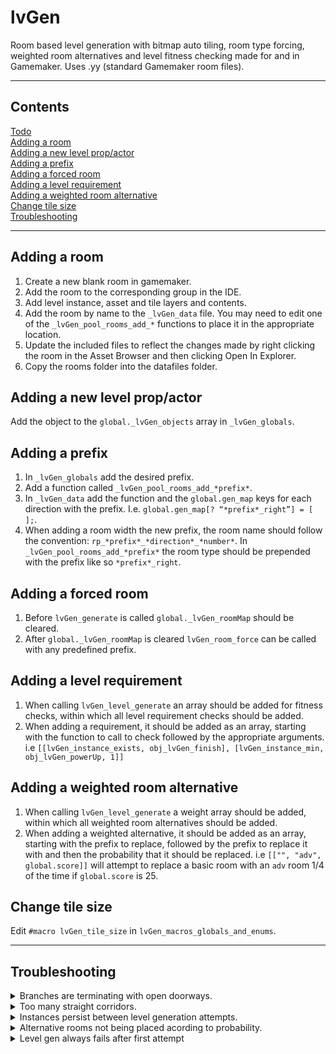 # lvGen
 Room based level generation with bitmap auto tiling, room type forcing, weighted room alternatives and level fitness checking made for and in Gamemaker. Uses .yy (standard Gamemaker room files).

---

## Contents

[Todo](README.md#todo)  
[Adding a room](README.md#adding-a-room)  
[Adding a new level prop/actor](README.md#adding-a-new-level-propactor)  
[Adding a prefix](README.md#adding-a-prefix)  
[Adding a forced room](README.md#adding-a-forced-room)  
[Adding a level requirement](README.md#adding-a-level-requirement)  
[Adding a weighted room alternative](README.md#adding-a-weighted-room-alternative)  
[Change tile size](README.md#change-tile-size)  
[Troubleshooting](README.md#troubleshooting)  

---

## Adding a room
1. Create a new blank room in gamemaker. 
2. Add the room to the corresponding group in the IDE.
3. Add level instance, asset and tile layers and contents.
4. Add the room by name to the `_lvGen_data` file. You may need to edit one of the `_lvGen_pool_rooms_add_*` functions to place it in the appropriate location.
5. Update the included files to reflect the changes made by right clicking the room in the Asset Browser and then clicking Open In Explorer.
6. Copy the rooms folder into the datafiles folder.

## Adding a new level prop/actor
Add the object to the `global._lvGen_objects` array in `_lvGen_globals`.

## Adding a prefix
1. In `_lvGen_globals` add the desired prefix.
2. Add a function called `_lvGen_pool_rooms_add_*prefix*`.
3. In `_lvGen_data` add the function and the `global.gen_map` keys for each direction with the prefix. I.e. `global.gen_map[? “*prefix*_right”] = [ ];`.
4. When adding a room width the new prefix, the room name should follow the convention: `rp_*prefix*_*direction*_*number*`. In `_lvGen_pool_rooms_add_*prefix*` the room type should be prepended with the prefix like so `*prefix*_right`.

## Adding a forced room
1. Before `lvGen_generate` is called `global._lvGen_roomMap` should be cleared.
2. After `global._lvGen_roomMap` is cleared `lvGen_room_force` can be called with any predefined prefix.

## Adding a level requirement
1. When calling `lvGen_level_generate` an array should be added for fitness checks, within which all level requirement checks should be added.
2. When adding a requirement, it should be added as an array, starting with the function to call to check followed by the appropriate arguments.
i.e `[[lvGen_instance_exists, obj_lvGen_finish], [lvGen_instance_min, obj_lvGen_powerUp, 1]]`

## Adding a weighted room alternative
1. When calling `lvGen_level_generate` a weight array should be added, within which all weighted room alternatives should be added.
2. When adding a weighted alternative, it should be added as an array, starting with the prefix to replace, followed by the prefix to replace it with and then the probability that it should be replaced.
i.e `[["", "adv", global.score]]` will attempt to replace a basic room with an `adv` room 1/4 of the time if `global.score` is 25.

## Change tile size
Edit `#macro lvGen_tile_size` in `lvGen_macros_globals_and_enums`. 

---

## Troubleshooting
<details><summary>Branches are terminating with open doorways.</summary>
 
- Make sure that you have copied the rooms to the included files.</details>

<details><summary>Too many straight corridors.</summary>
 
- Room pools requires more corner rooms.</details>

<details><summary>Instances persist between level generation attempts.</summary>
 
 - Ensure that the object has beed added to global._lvGen_objects array in _lvGen_globals.</details>

<details><summary>Alternative rooms not being placed acording to probability.</summary>
 
 - Ensure that the pool of replacement rooms has enough variety of shape and size. If a room fails to replace, then whether the room changes to the alternate prefix is calculated again.</details>
 
 <details><summary>Level gen always fails after first attempt</summary>
 
 - Ensure that all instances to be removed before level generation are included in the `global._lvGen_objects` array in `_lvGen_globals`.
